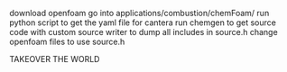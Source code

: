 download openfoam
go into applications/combustion/chemFoam/
run python script to get the yaml file for cantera
run chemgen to get source code with custom source writer to dump all includes in source.h
change openfoam files to use source.h

TAKEOVER THE WORLD